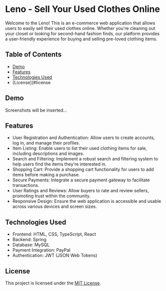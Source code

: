 # Leno - Sell Your Used Clothes Online

Welcome to the Leno! This is an e-commerce web application that allows users to easily sell their used clothes online. Whether you're cleaning out your closet or looking for second-hand fashion finds, our platform provides a user-friendly experience for buying and selling pre-loved clothing items.

## Table of Contents

- [Demo](#demo)
- [Features](#features)
- [Technologies Used](#technologies-used)
- [License](#license

## Demo

Screenshots will be inserted...

## Features

- User Registration and Authentication: Allow users to create accounts, log in, and manage their profiles.
- Item Listing: Enable users to list their used clothing items for sale, including descriptions and images.
- Search and Filtering: Implement a robust search and filtering system to help users find the items they're interested in.
- Shopping Cart: Provide a shopping cart functionality for users to add items before making a purchase.
- Secure Payments: Integrate a secure payment gateway to facilitate transactions.
- User Ratings and Reviews: Allow buyers to rate and review sellers, promoting trust within the community.
- Responsive Design: Ensure the web application is accessible and usable across various devices and screen sizes.

## Technologies Used

- Frontend: HTML, CSS, TypeScript, React
- Backend: Spring
- Database: MySQL
- Payment Integration: PayPal
- Authentication: JWT (JSON Web Tokens)

## License

This project is licensed under the [MIT License](LICENSE).

